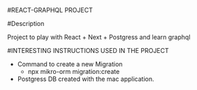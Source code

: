 #REACT-GRAPHQL PROJECT

#Description

Project to play with React + Next + Postgress and learn graphql 

#INTERESTING INSTRUCTIONS USED IN THE PROJECT
- Command to create a new Migration
  - npx mikro-orm migration:create
- Postgress DB created with the mac application.
